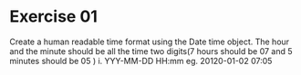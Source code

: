 # Exercise 01
Create a human readable time format using the Date time object. The hour and the minute should be all the time two digits(7 hours should be 07 and 5 minutes should be 05 )
i. YYY-MM-DD HH:mm eg. 20120-01-02 07:05